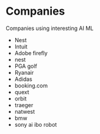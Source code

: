 # Companies
Companies using interesting AI ML

- Nest
- Intuit 
- Adobe firefly
- nest
- PGA golf 
- Ryanair
- Adidas
- booking.com
- quext
- orbit
- traeger
- natwest
- bmw
- sony ai ibo robot